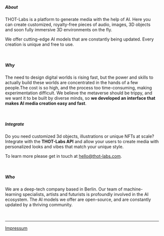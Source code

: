 &nbsp;

##### About

THOT-Labs is a platform to generate media with the help of AI. Here you can create customized, royalty-free pieces of audio, images, 3D objects and soon fully immersive 3D environments on the fly.

We offer cutting-edge AI models that are constantly being updated. Every creation is unique and free to use.

&nbsp;

##### Why

The need to design digital worlds is rising fast, but the power and skills to actually build these worlds are concentrated in the hands of a few people.The cost is so high, and the process too time-consuming, making experimentation difficult. We believe the metaverse should be trippy, and we want it to be built by diverse minds, so **we developed an interface that makes AI media creation easy and fast**.


&nbsp;

##### Integrate

Do you need customized 3d objects, illustrations or unique NFTs at scale? Integrate with the **THOT-Labs API** and allow your users to create media with personalized looks and vibes that match your unique style.

To learn more please get in touch at hello@thot-labs.com.

&nbsp;

##### Who

We are a  deep-tech company based in Berlin. Our team of machine-learning specialists, artists and futurists is profoundly involved in the AI ecosystem. The AI models we offer are open-source, and are constantly updated by a thriving community. 

&nbsp;

---

[Impressum](/impressum)
